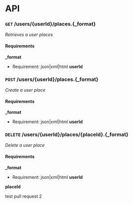 API
==============

### `GET` /users/{userId}/places.{_format} ###

_Retrieves a user places_

#### Requirements ####

**_format**

  - Requirement: json|xml|html
**userId**



### `POST` /users/{userId}/places.{_format} ###

_Create a user place_

#### Requirements ####

**_format**

  - Requirement: json|xml|html
**userId**



### `DELETE` /users/{userId}/places/{placeId}.{_format} ###

_Delete a user place_

#### Requirements ####

**_format**

  - Requirement: json|xml|html
**userId**

**placeId**


test pull request 2
